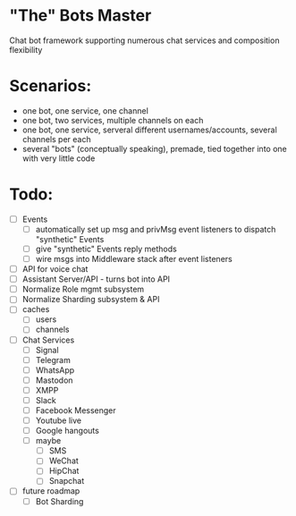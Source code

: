 # "The" Bots Master
Chat bot framework supporting numerous chat services and composition flexibility

# Scenarios:

- one bot, one service, one channel
- one bot, two services, multiple channels on each
- one bot, one service, serveral different usernames/accounts, several channels per each
- several "bots" (conceptually speaking), premade, tied together into one with very little code

# Todo:
- [ ] Events
    - [ ] automatically set up msg and privMsg event listeners to dispatch "synthetic" Events
    - [ ] give "synthetic" Events reply methods
    - [ ] wire msgs into Middleware stack after event listeners
- [ ] API for voice chat
- [ ] Assistant Server/API - turns bot into API
- [ ] Normalize Role mgmt subsystem
- [ ] Normalize Sharding subsystem & API
- [ ] caches
    - [ ] users
    - [ ] channels
- [ ] Chat Services
    - [ ] Signal
    - [ ] Telegram
    - [ ] WhatsApp
    - [ ] Mastodon
    - [ ] XMPP
    - [ ] Slack
    - [ ] Facebook Messenger
    - [ ] Youtube live
    - [ ] Google hangouts
    - [ ] maybe
        - [ ] SMS
        - [ ] WeChat
        - [ ] HipChat
        - [ ] Snapchat
- [ ] future roadmap
    - [ ] Bot Sharding